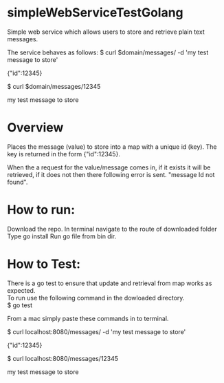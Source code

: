 # simpleWebServiceTestGolang
Simple web service which allows users to store and retrieve plain text messages.

The service behaves as follows:
$ curl $domain/messages/ -d 'my test message to store'  

{"id":12345}	

$ curl $domain/messages/12345  

my test message to store

# Overview
Places the message (value) to store into a map with a unique id (key). The key is returned in the form {"id":12345}.	

When the a request for the value/message comes in, if it exists it will be retrieved, if it does not then there following error is sent. "message Id not found".


# How to run:

Download the repo.
In terminal navigate to the route of downloaded folder
Type go install
Run go file from bin dir.

# How to Test:
There is a go test to ensure that update and retrieval from map works as expected.  
To run use the following command in the dowloaded directory.  
$ go test

From a mac simply paste these commands in to terminal. 

$ curl localhost:8080/messages/ -d 'my test message to store' 
 
{"id":12345}

$ curl localhost:8080/messages/12345

my test message to store